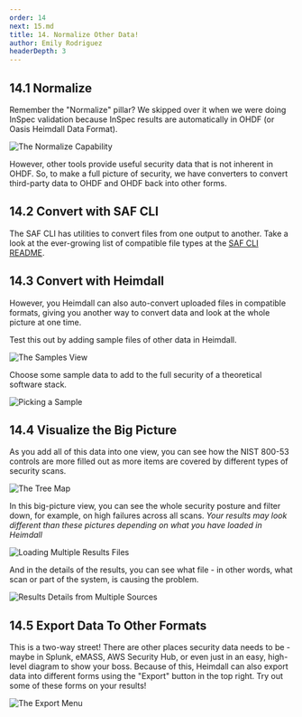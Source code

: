 ```yaml
---
order: 14
next: 15.md
title: 14. Normalize Other Data!
author: Emily Rodriguez
headerDepth: 3
---
```


## 14.1 Normalize

Remember the "Normalize" pillar? We skipped over it when we were doing InSpec validation because InSpec results are automatically in OHDF (or Oasis Heimdall Data Format).

![The Normalize Capability](../../assets/img/SAF_Capabilities_Normalize.png)

However, other tools provide useful security data that is not inherent in OHDF. So, to make a full picture of security, we have converters to convert third-party data to OHDF and OHDF back into other forms.

## 14.2 Convert with SAF CLI

The SAF CLI has utilities to convert files from one output to another. Take a look at the ever-growing list of compatible file types at the [SAF CLI README](https://saf-cli.mitre.org/).

## 14.3 Convert with Heimdall

However, you Heimdall can also auto-convert uploaded files in compatible formats, giving you another way to convert data and look at the whole picture at one time.

Test this out by adding sample files of other data in Heimdall.

![The Samples View](../../assets/img/Heimdall_Samples.png)

Choose some sample data to add to the full security of a theoretical software stack.

![Picking a Sample](../../assets/img/Heimdall_Samples_Select.png)

## 14.4 Visualize the Big Picture

As you add all of this data into one view, you can see how the NIST 800-53 controls are more filled out as more items are covered by different types of security scans.

![The Tree Map](../../assets/img/Heimdall_TreeMap_Fuller.png)

In this big-picture view, you can see the whole security posture and filter down, for example, on high failures across all scans. _Your results may look different than these pictures depending on what you have loaded in Heimdall_

![Loading Multiple Results Files](../../assets/img/Heimdall_MultiResults2.png)

And in the details of the results, you can see what file - in other words, what scan or part of the system, is causing the problem.

![Results Details from Multiple Sources](../../assets/img/Heimdall_MultiResults.png)

## 14.5 Export Data To Other Formats

This is a two-way street! There are other places security data needs to be - maybe in Splunk, eMASS, AWS Security Hub, or even just in an easy, high-level diagram to show your boss. Because of this, Heimdall can also export data into different forms using the "Export" button in the top right. Try out some of these forms on your results!

![The Export Menu](../../assets/img/Heimdall_Export_Menu.png)
